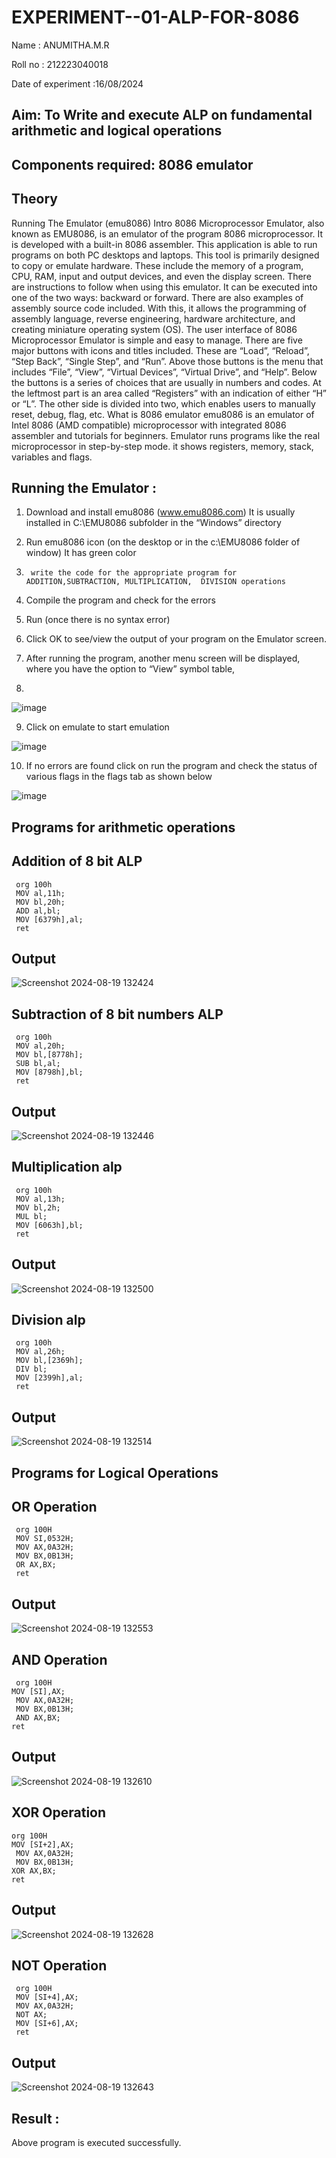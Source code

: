 # EXPERIMENT--01-ALP-FOR-8086
Name : ANUMITHA.M.R

Roll no : 212223040018

Date of experiment :16/08/2024





## Aim: To Write and execute ALP on fundamental arithmetic and logical operations
## Components required: 8086  emulator 
## Theory 
Running The Emulator (emu8086) Intro 8086 Microprocessor Emulator, also known as EMU8086, is an emulator of the program 8086 microprocessor. It is developed with a built-in 8086 assembler. This application is able to run programs on both PC desktops and laptops. This tool is primarily designed to copy or emulate hardware. These include the memory of a program, CPU, RAM, input and output devices, and even the display screen. There are instructions to follow when using this emulator. It can be executed into one of the two ways: backward or forward. There are also examples of assembly source code included. With this, it allows the programming of assembly language, reverse engineering, hardware architecture, and creating miniature operating system (OS). The user interface of 8086 Microprocessor Emulator is simple and easy to manage. There are five major buttons with icons and titles included. These are “Load”, “Reload”, “Step Back”, “Single Step”, and “Run”. Above those buttons is the menu that includes “File”, “View”, “Virtual Devices”, “Virtual Drive”, and “Help”. Below the buttons is a series of choices that are usually in numbers and codes. At the leftmost part is an area called “Registers” with an indication of either “H” or “L”. The other side is divided into two, which enables users to manually reset, debug, flag, etc. What is 8086 emulator emu8086 is an emulator of Intel 8086 (AMD compatible) microprocessor with integrated 8086 assembler and tutorials for beginners. Emulator runs programs like the real microprocessor in step-by-step mode. it shows registers, memory, stack, variables and flags.


 ## Running the Emulator :
1.	Download and install emu8086 (www.emu8086.com) It is usually installed in C:\EMU8086 subfolder in the “Windows” directory
2.	  Run  emu8086 icon (on the desktop or in the c:\EMU8086 folder of window) It has green color 
 
 
3.		write the code for the appropriate program for ADDITION,SUBTRACTION, MULTIPLICATION,  DIVISION operations 

4.	 Compile the program and check for the errors 
5.	Run (once there is no syntax error) 

6.	Click OK to see/view the output of your program on the Emulator screen. 


7.	After running the program, another menu screen will be displayed, where you have the option to “View” symbol table,
8.	 


![image](https://user-images.githubusercontent.com/36288975/189273263-d65baae9-4b8f-4723-afb3-c0ffa4052b04.png)











9.	Click on emulate to start emulation 








![image](https://user-images.githubusercontent.com/36288975/189273273-9bb36ec1-e2e8-4892-8d35-37707332bfdc.png)








10.	If no errors are found click on run the program and check the status of various flags in the flags tab as shown below 






![image](https://user-images.githubusercontent.com/36288975/189273277-113a2a33-4a40-4ff8-95a5-ecd3a1f504fe.png)







## Programs for arithmetic  operations

## Addition  of 8 bit ALP 
```
 org 100h
 MOV al,11h;
 MOV bl,20h;
 ADD al,bl;
 MOV [6379h],al;
 ret
 ```


## Output  

![Screenshot 2024-08-19 132424](https://github.com/user-attachments/assets/8ff95ca6-7bb9-4ab4-961e-d5ffba458471)

 
## Subtraction   of 8 bit numbers  ALP 
```
 org 100h
 MOV al,20h;
 MOV bl,[8778h];
 SUB bl,al;
 MOV [8798h],bl;
 ret
 ```
## Output

![Screenshot 2024-08-19 132446](https://github.com/user-attachments/assets/4428bed5-9aac-4b60-b363-237bf7daef2b)


## Multiplication alp 
```
 org 100h
 MOV al,13h;
 MOV bl,2h;
 MUL bl;
 MOV [6063h],bl;
 ret
 ```
 ## Output  

![Screenshot 2024-08-19 132500](https://github.com/user-attachments/assets/b139cf56-f666-474e-8287-9ac3571e9167)


## Division alp 
```
 org 100h
 MOV al,26h;
 MOV bl,[2369h];
 DIV bl;
 MOV [2399h],al;
 ret
 ```
## Output  

![Screenshot 2024-08-19 132514](https://github.com/user-attachments/assets/d5723e5b-6cae-4fb1-81c3-f344f167a4e9)

## Programs for Logical Operations

## OR Operation
```
 org 100H  
 MOV SI,0532H;
 MOV AX,0A32H;
 MOV BX,0B13H;
 OR AX,BX;
 ret
```

## Output
![Screenshot 2024-08-19 132553](https://github.com/user-attachments/assets/c3c15494-3352-4430-9c14-34bc491830f2)

## AND Operation
```
 org 100H  
MOV [SI],AX;
 MOV AX,0A32H;
 MOV BX,0B13H;
 AND AX,BX; 
ret
```
## Output

![Screenshot 2024-08-19 132610](https://github.com/user-attachments/assets/b2f7438f-8b0c-4134-abb0-1d50d8259019)


## XOR Operation
```
org 100H  
MOV [SI+2],AX;
 MOV AX,0A32H;
 MOV BX,0B13H; 
XOR AX,BX;  
ret
```

## Output

![Screenshot 2024-08-19 132628](https://github.com/user-attachments/assets/411a03fc-6dfb-4938-89d1-8a7601b840b9)

## NOT Operation

```
 org 100H  
 MOV [SI+4],AX;
 MOV AX,0A32H;
 NOT AX; 
 MOV [SI+6],AX;
 ret
```

## Output

![Screenshot 2024-08-19 132643](https://github.com/user-attachments/assets/cc9ae1c2-0a23-4637-b5eb-1256dfad190e)

## Result :
  Above program is executed successfully.
 








